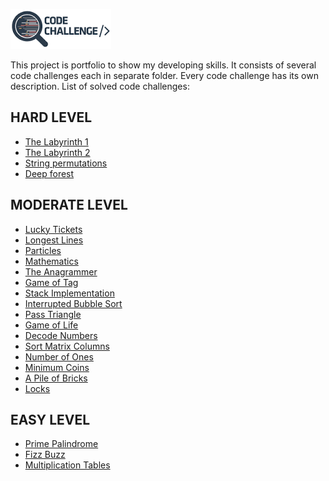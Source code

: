 ![Main Logo](code-challenge.png)

This project is portfolio to show my developing skills. 
It consists of several code challenges each in separate folder.
Every code challenge has its own description. 
List of solved code challenges:

HARD LEVEL
----------
* [The Labyrinth 1](/labyrinth/README.md)
* [The Labyrinth 2](/labyrinth2/README.md)
* [String permutations](/string-permutations/README.md)
* [Deep forest](/deepforest/README.md)


MODERATE LEVEL
--------------
* [Lucky Tickets](/lucky-tickets/README.md)
* [Longest Lines](/longest-lines/README.md)
* [Particles](/particles/README.md)
* [Mathematics](/math/README.md)
* [The Anagrammer](/anagrammer/README.md)
* [Game of Tag](/fifteen/README.md)
* [Stack Implementation](/stack-implementation/README.md)
* [Interrupted Bubble Sort](/interrupted-bubble-sort/README.md)
* [Pass Triangle](/pass-triangle/README.md)
* [Game of Life](game-of-life/README.md)
* [Decode Numbers](/decode-numbers/README.md)
* [Sort Matrix Columns](/sort-matrix-columns/README.md)
* [Number of Ones](/number-of-ones/README.md)
* [Minimum Coins](minimum-coins/README.md)
* [A Pile of Bricks](a-pile-of-bricks/README.md)
* [Locks](locks/README.md)

EASY LEVEL
----------
* [Prime Palindrome](/prime-palindrome/README.md)
* [Fizz Buzz](/fizz-buzz/README.md)
* [Multiplication Tables](/multiplication-tables/README.md)

   